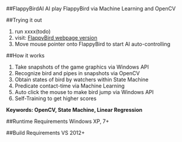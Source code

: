 ##FlappyBirdAI
AI play FlappyBird via Machine Learning and OpenCV

##Trying it out
1. run xxxx(todo)
2. visit: [FlappyBird webpage version](http://ben7th.github.io/flappy-html5-bird/)
3. Move mouse pointer onto FlappyBird to start AI auto-controlling

##How it works
1. Take snapshots of the game graphics via Windows API
2. Recognize bird and pipes in snapshots via OpenCV
3. Obtain states of bird by watchers within State Machine
4. Predicate contact-time via Machine Learning
5. Auto click the mouse to make bird jump via Windows API
6. Self-Training to get higher scores

**Keywords: OpenCV, State Machine, Linear Regression**

##Runtime Requirements
Windows XP, 7+

##Build Requirements
VS 2012+